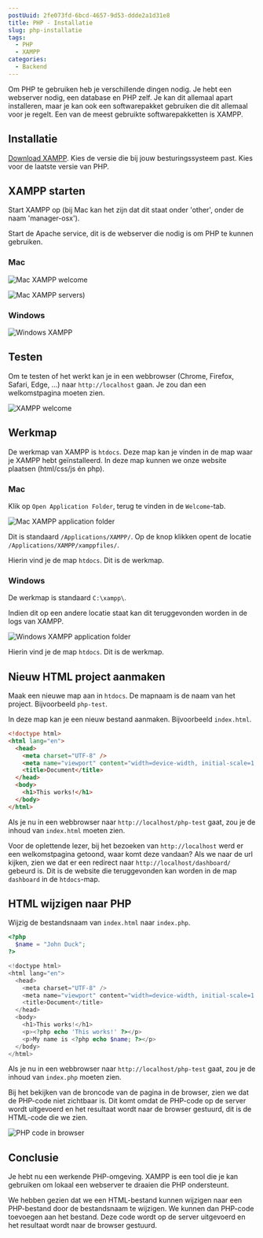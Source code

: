 ```yaml
---
postUuid: 2fe073fd-6bcd-4657-9d53-ddde2a1d31e8
title: PHP - Installatie
slug: php-installatie
tags:
  - PHP
  - XAMPP
categories:
  - Backend
---
```


Om PHP te gebruiken heb je verschillende dingen nodig. Je hebt een webserver nodig, een database en PHP zelf. Je kan dit allemaal apart installeren, maar je kan ook een softwarepakket gebruiken die dit allemaal voor je regelt. Een van de meest gebruikte softwarepakketten is XAMPP.

## Installatie

[Download XAMPP](https://www.apachefriends.org/download.html). Kies de versie die bij jouw besturingssysteem past. Kies voor de laatste versie van PHP.

## XAMPP starten

Start XAMPP op (bij Mac kan het zijn dat dit staat onder 'other', onder de naam 'manager-osx').

Start de Apache service, dit is de webserver die nodig is om PHP te kunnen gebruiken.

### Mac

![Mac XAMPP welcome](/img/blog/php/xampp-mac-welcome.png)

![Mac XAMPP servers)](/img/blog/php/xampp-mac-servers.png)

### Windows

![Windows XAMPP](/img/blog/php/xampp-windows.png)

## Testen

Om te testen of het werkt kan je in een webbrowser (Chrome, Firefox, Safari, Edge, ...) naar `http://localhost` gaan. Je zou dan een welkomstpagina moeten zien.

![XAMPP welcome](/img/blog/php/xampp-welcome.png)

## Werkmap

De werkmap van XAMPP is `htdocs`. Deze map kan je vinden in de map waar je XAMPP hebt geïnstalleerd. In deze map kunnen we onze website plaatsen (html/css/js én php).

### Mac

Klik op `Open Application Folder`, terug te vinden in de `Welcome`-tab.

![Mac XAMPP application folder](/img/blog/php/xampp-mac-path.png)

Dit is standaard `/Applications/XAMPP/`. Op de knop klikken opent de locatie `/Applications/XAMPP/xamppfiles/`.

Hierin vind je de map `htdocs`. Dit is de werkmap.

### Windows

De werkmap is standaard `C:\xampp\`.

Indien dit op een andere locatie staat kan dit teruggevonden worden in de logs van XAMPP.

![Windows XAMPP application folder](/img/blog/php/xampp-windows-path.png)

Hierin vind je de map `htdocs`. Dit is de werkmap.

## Nieuw HTML project aanmaken

Maak een nieuwe map aan in `htdocs`. De mapnaam is de naam van het project. Bijvoorbeeld `php-test`.

In deze map kan je een nieuw bestand aanmaken. Bijvoorbeeld `index.html`.

```html
<!doctype html>
<html lang="en">
  <head>
    <meta charset="UTF-8" />
    <meta name="viewport" content="width=device-width, initial-scale=1.0" />
    <title>Document</title>
  </head>
  <body>
    <h1>This works!</h1>
  </body>
</html>
```

Als je nu in een webbrowser naar `http://localhost/php-test` gaat, zou je de inhoud van `index.html` moeten zien.

Voor de oplettende lezer, bij het bezoeken van `http://localhost` werd er een welkomstpagina getoond, waar komt deze vandaan? Als we naar de url kijken, zien we dat er een redirect naar `http://localhost/dashboard/` gebeurd is. Dit is de website die teruggevonden kan worden in de map `dashboard` in de `htdocs`-map.

## HTML wijzigen naar PHP

Wijzig de bestandsnaam van `index.html` naar `index.php`.

```php
<?php
  $name = "John Duck";
?>

<!doctype html>
<html lang="en">
  <head>
    <meta charset="UTF-8" />
    <meta name="viewport" content="width=device-width, initial-scale=1.0" />
    <title>Document</title>
  </head>
  <body>
    <h1>This works!</h1>
    <p><?php echo 'This works!' ?></p>
    <p>My name is <?php echo $name; ?></p>
  </body>
</html>
```

Als je nu in een webbrowser naar `http://localhost/php-test` gaat, zou je de inhoud van `index.php` moeten zien.

Bij het bekijken van de broncode van de pagina in de browser, zien we dat de PHP-code niet zichtbaar is. Dit komt omdat de PHP-code op de server wordt uitgevoerd en het resultaat wordt naar de browser gestuurd, dit is de HTML-code die we zien.

![PHP code in browser](/img/blog/php/xampp-example.png)

## Conclusie

Je hebt nu een werkende PHP-omgeving. XAMPP is een tool die je kan gebruiken om lokaal een webserver te draaien die PHP ondersteunt.

We hebben gezien dat we een HTML-bestand kunnen wijzigen naar een PHP-bestand door de bestandsnaam te wijzigen. We kunnen dan PHP-code toevoegen aan het bestand. Deze code wordt op de server uitgevoerd en het resultaat wordt naar de browser gestuurd.
